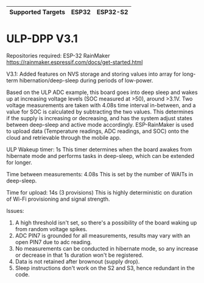 | Supported Targets | ESP32 | ESP32-S2 |
| ----------------- | ----- | -------- |

# ULP-DPP V3.1

Repositories required: ESP-32 RainMaker
https://rainmaker.espressif.com/docs/get-started.html

V3.1:
Added features on NVS storage and storing values into array for long-term hibernation/deep-sleep during periods of low-power. 

Based on the ULP ADC example, this board goes into deep sleep and wakes up at increasing voltage levels (SOC measured at >50), around >3.1V. Two voltage measurements are taken with 4.08s time interval in-between, and a value for SOC is calculated by subtracting the two values. This determines if the supply is increasing or decreasing, and has the system adjust states between deep-sleep and active mode accordingly. ESP-RainMaker is used to upload data (Temperature readings, ADC readings, and SOC) onto the cloud and retrievable through the mobile app. 

ULP Wakeup timer: 1s 
This timer determines when the board awakes from hibernate mode and performs tasks in deep-sleep, which can be extended for longer.

Time between measurements: 4.08s
This is set by the number of WAITs in deep-sleep.

Time for upload: 14s (3 provisions)
This is highly deterministic on duration of Wi-Fi provisioning and signal strength. 



Issues:
1. A high threshold isn't set, so there's a possibility of the board waking up from random voltage spikes.
2. ADC PIN7 is grounded for all measurements, results may vary with an open PIN7 due to adc reading.
3. No measurements can be conducted in hibernate mode, so any increase or decrease in that 1s duration won't be registered.
4. Data is not retained after brownout (supply drop).
5. Sleep instructions don't work on the S2 and S3, hence redundant in the code.

